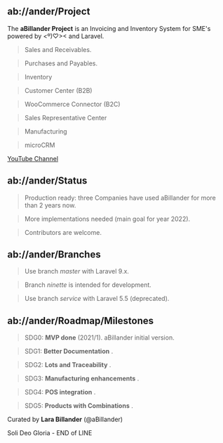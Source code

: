 ## ab://ander/Project

The **aBillander Project** is an Invoicing and Inventory System for SME's powered by  <º)♡><  and  Laravel.

> Sales and Receivables.

> Purchases and Payables.

> Inventory

> Customer Center (B2B)

> WooCommerce Connector (B2C)

> Sales Representative Center

> Manufacturing

> microCRM

[YouTube Channel](https://www.youtube.com/channel/UCTv7x_i1qiBWZkQsrE8Y6vA/videos)


## ab://ander/Status

> Production ready: three Companies have used aBillander for more than 2 years now.

> More implementations needed (main goal for year 2022).

> Contributors are welcome.


## ab://ander/Branches

> Use branch *master* with Laravel 9.x.

> Branch *ninette* is intended for development.

> Use branch *service* with Laravel 5.5 (deprecated).


## ab://ander/Roadmap/Milestones

> SDG0: **MVP done** (2021/1). aBillander initial version.

> SDG1: **Better Documentation** .

> SDG2: **Lots and Traceability** .

> SDG3: **Manufacturing enhancements** .

> SDG4: **POS integration** .

> SDG5: **Products with Combinations** .


Curated by **Lara Billander** (@aBillander)

Soli Deo Gloria - END of LINE


